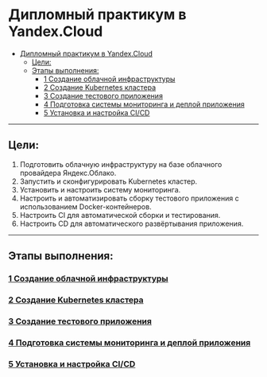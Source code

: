 # Дипломный практикум в Yandex.Cloud
- [Дипломный практикум в Yandex.Cloud](#дипломный-практикум-в-yandexcloud)
  - [Цели:](#цели)
  - [Этапы выполнения:](#этапы-выполнения)
    - [1 Создание облачной инфраструктуры](#1-создание-облачной-инфраструктуры)
    - [2 Создание Kubernetes кластера](#2-создание-kubernetes-кластера)
    - [3 Создание тестового приложения](#3-создание-тестового-приложения)
    - [4 Подготовка cистемы мониторинга и деплой приложения](#4-подготовка-cистемы-мониторинга-и-деплой-приложения)
    - [5 Установка и настройка CI/CD](#5-установка-и-настройка-cicd)

---
## Цели:

1. Подготовить облачную инфраструктуру на базе облачного провайдера Яндекс.Облако.
2. Запустить и сконфигурировать Kubernetes кластер.
3. Установить и настроить систему мониторинга.
4. Настроить и автоматизировать сборку тестового приложения с использованием Docker-контейнеров.
5. Настроить CI для автоматической сборки и тестирования.
6. Настроить CD для автоматического развёртывания приложения.

---
## Этапы выполнения:

### [1 Создание облачной инфраструктуры](./1Part/)
### [2 Создание Kubernetes кластера](./2Part/)
### [3 Создание тестового приложения](./3Part/)
### [4 Подготовка cистемы мониторинга и деплой приложения](./4Part/)
### [5 Установка и настройка CI/CD](./5Part/)
